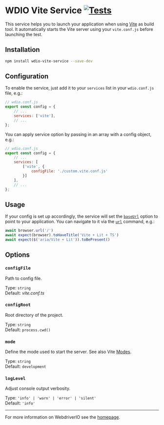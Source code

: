 # WDIO Vite Service [![Tests](https://github.com/webdriverio-community/wdio-vite-service/actions/workflows/test.yml/badge.svg?branch=main)](https://github.com/webdriverio-community/wdio-vite-service/actions/workflows/test.yml)

This service helps you to launch your application when using [Vite](https://vitejs.dev/) as build tool. It automatically starts the Vite server using your `vite.conf.js` before launching the test.

## Installation

```bash
npm install wdio-vite-service --save-dev
```

## Configuration

To enable the service, just add it to your `services` list in your `wdio.conf.js` file, e.g.:

```js
// wdio.conf.js
export const config = {
    // ...
    services: ['vite'],
    // ...
};
```

You can apply service option by passing in an array with a config object, e.g.:

```js
// wdio.conf.js
export const config = {
    // ...
    services: [
        ['vite', {
            configFile: './custom.vite.conf.js'
        }]
    ],
    // ...
};
```

## Usage

If your config is set up accordingly, the service will set the [`baseUrl`](https://webdriver.io/docs/configuration#baseurl) option to point to your application. You can navigate to it via the [`url`](https://webdriver.io/docs/api/browser/url) command, e.g.:

```ts
await browser.url('/')
await expect(browser).toHaveTitle('Vite + Lit + TS')
await expect($('aria/Vite + Lit')).toBePresent()
```

## Options

### `configFile`

Path to config file.

Type: `string`<br />
Default: _vite.conf.ts_

### `configRoot`

Root directory of the project.

Type: `string`<br />
Default: `process.cwd()`

### `mode`

Define the mode used to start the server. See also Vite [Modes](https://vitejs.dev/guide/env-and-mode.html#modes).

Type: `string`<br />
Default: `development`

### `logLevel`

Adjust console output verbosity.

Type: `'info' | 'warn' | 'error' | 'silent'`<br />
Default: `'info'`

----

For more information on WebdriverIO see the [homepage](https://webdriver.io).
